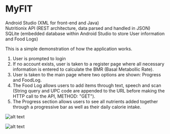# MyFIT

Android Studio (XML for front-end and Java) <br>
Nutritionix API (REST architecture, data parsed and handled in JSON) <br>
SQLite (embedded database within Android Studio to store User information and Food Logs) <br>

This is a simple demonstration of how the application works.

1. User is prompted to login <br>
2. If no account exists, user is taken to a register page where all necessary information is entered to calculate the BMR (Basal Metabollic Rate). <br>
3. User is taken to the main page where two options are shown: Progress and FoodLog. <br>
4. The Food Log allows users to add items through text, speech and scan (String query and UPC code are appended to the URL before making the HTTP call to the API, METHOD: "GET"). <br>
5. The Progress section allows users to see all nutrients added together through a progressive bar as well as their daily calorie intake. <br>

![alt text](https://venus.cs.qc.cuny.edu/~yoes9965/MyFIT1.png)

![alt text](https://venus.cs.qc.cuny.edu/~yoes9965/MyFIT2.png)
